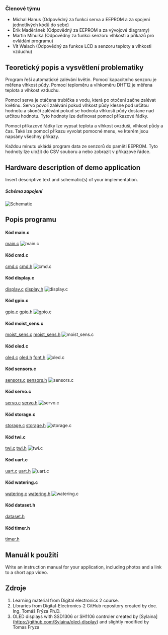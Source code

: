 ### Členové týmu

* Michal Hanus (Odpovědný za funkci serva a EEPROM a za spojení jednotlivých kódů do sebe)
* Erik Maděránek (Odpovědný za EEPROM a za vývojové diagramy)
* Martin Mihulka (Odpovědný za funkci senzoru vlhkosti a příkazů pro ovládání programu)
* Vít Walach (Odpovědný za funkce LCD a senzoru teploty a vlhkosti vzduchu)

## Teoretický popis a vysvětlení problematiky

<p>Program řeší automatické zalévání květin. Pomocí kapacitního senzoru je měřena vlhkost půdy. Pomocí teploměru a vlhkoměru DHT12 je měřena teplota a vlhkost vzduchu.</p>
<p>Pomocí serva je otáčena trubička s vodu, která po otočení začne zalévat květinu. Servo povolí zalévání pokud vlhkost půdy klesne pod určitou hodnotu a skončí zalévání pokud se hodnota vlhkosti půdy dostane nad určitou hodnotu. Tyto hodnoty lze definovat pomocí příkazové řádky.</p>
<p>Pomocí příkazové řádky lze vypsat teplota a vlhkost ovzduší, vlhkost půdy a čas. Také lze pomocí příkazu vyvolat pomocné menu, ve kterém jsou napsány všechny příkazy.</p>
<p>Každou minutu ukládá program data ze senzorů do paměti EEPROM. Tyto hodnoty lze uložit do CSV souboru a nebo zobrazit v příkazové řádce.</p>

## Hardware description of demo application

Insert descriptive text and schematic(s) of your implementation.

##### Schéma zapojení
![Schematic](images/schematic.png)

## Popis programu
#### Kód main.c
[main.c](src/src/main.c)
![main.c](images/mainfile.PNG)

#### Kód cmd.c
[cmd.c](src/lib/cmd/cmd.c)
[cmd.h](src/lib/cmd/cmd.h)
![cmd.c](images/cmd.PNG)

#### Kód display.c
[display.c](src/lib/display/display.c)
[display.h](src/lib/display/display.h)
![display.c](images/display.PNG)

#### Kód gpio.c
[gpio.c](src/lib/gpio/gpio.c)
[gpio.h](src/lib/gpio/gpio.h)
![gpio.c](images/gpio.PNG)

#### Kód moist_sens.c
[moist_sens.c](src/lib/moist_sens/moist_sens.c)
[moist_sens.h](src/lib/moist_sens/moist_sens.h)
![moist_sens.c](images/moist.PNG)

#### Kód oled.c
[oled.c](src/lib/oled/oled.c)
[oled.h](src/lib/oled/oled.h)
[font.h](src/lib/oled/font.h)
![oled.c](images/oled.PNG)

#### Kód sensors.c
[sensors.c](src/lib/sensors/sensors.c)
[sensors.h](src/lib/sensors/sensors.h)
![sensors.c](images/sensors.PNG)

#### Kód servo.c
[servo.c](src/lib/servo/servo.c)
[servo.h](src/lib/servo/servo.h)
![servo.c](images/servo.PNG)

#### Kód storage.c
[storage.c](src/lib/storage/storage.c)
[storage.h](src/lib/storage/storage.h)
![storage.c](images/storeage.PNG)

#### Kód twi.c
[twi.c](src/lib/twi/twi.c)
[twi.h](src/lib/twi/twi.h)
![twi.c](images/twi.PNG)

#### Kód uart.c
[uart.c](src/lib/uart/uart.c)
[uart.h](src/lib/uart/uart.h)
![uart.c](images/uart.PNG)

#### Kód watering.c
[watering.c](src/lib/watering/watering.c)
[watering.h](src/lib/watering/watering.h)
![watering.c](images/water.PNG)

#### Kód dataset.h
[dataset.h](src/lib/dataset/dataset.h)

#### Kód timer.h
[timer.h](src/lib/timer/timer.h)

## Manuál k použití

Write an instruction manual for your application, including photos and a link to a short app video.

## Zdroje

1. Learning material from Digital electronics 2 course.
2. Libraries from Digital-Electronics-2 GitHub repository created by doc. Ing. Tomáš Frýza Ph.D.
3. OLED displays with SSD1306 or SH1106 controler created by [Sylaina] (https://github.com/Sylaina/oled-display) and slightly modified by Tomas Fryza

